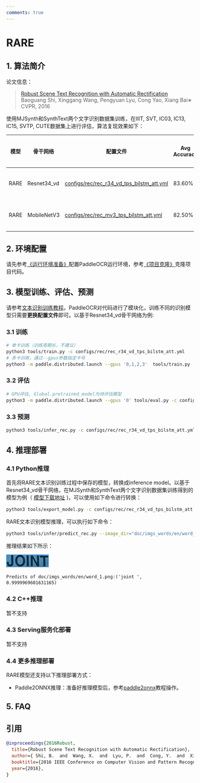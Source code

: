 ```yaml
---
comments: true
---
```


# RARE

## 1. 算法简介

论文信息：
> [Robust Scene Text Recognition with Automatic Rectification](https://arxiv.org/abs/1603.03915v2)
> Baoguang Shi, Xinggang Wang, Pengyuan Lyu, Cong Yao, Xiang Bai∗
> CVPR, 2016

使用MJSynth和SynthText两个文字识别数据集训练，在IIIT, SVT, IC03, IC13, IC15, SVTP, CUTE数据集上进行评估，算法复现效果如下：

|模型|骨干网络|配置文件|Avg Accuracy|下载链接|
| --- | --- | --- | --- | --- |
|RARE|Resnet34_vd|[configs/rec/rec_r34_vd_tps_bilstm_att.yml](../../configs/rec/rec_r34_vd_tps_bilstm_att.yml)|83.60%|[训练模型](https://paddleocr.bj.bcebos.com/dygraph_v2.0/en/rec_r34_vd_tps_bilstm_att_v2.0_train.tar)|
|RARE|MobileNetV3|[configs/rec/rec_mv3_tps_bilstm_att.yml](../../configs/rec/rec_mv3_tps_bilstm_att.yml)|82.50%|[训练模型](https://paddleocr.bj.bcebos.com/dygraph_v2.0/en/rec_mv3_tps_bilstm_att_v2.0_train.tar)|

## 2. 环境配置

请先参考[《运行环境准备》](../../ppocr/environment.md)配置PaddleOCR运行环境，参考[《项目克隆》](../../ppocr/blog/clone.md)克隆项目代码。

## 3. 模型训练、评估、预测

请参考[文本识别训练教程](../../ppocr/model_train/recognition.md)。PaddleOCR对代码进行了模块化，训练不同的识别模型只需要**更换配置文件**即可。以基于Resnet34_vd骨干网络为例:

### 3.1 训练

```bash
# 单卡训练（训练周期长，不建议）
python3 tools/train.py -c configs/rec/rec_r34_vd_tps_bilstm_att.yml
# 多卡训练，通过--gpus参数指定卡号
python3 -m paddle.distributed.launch --gpus '0,1,2,3'  tools/train.py -c configs/rec/rec_r34_vd_tps_bilstm_att.yml
```

### 3.2 评估

```bash
# GPU评估, Global.pretrained_model为待评估模型
python3 -m paddle.distributed.launch --gpus '0' tools/eval.py -c configs/rec/rec_r34_vd_tps_bilstm_att.yml -o Global.pretrained_model={path/to/weights}/best_accuracy
```

### 3.3 预测

```bash
python3 tools/infer_rec.py -c configs/rec/rec_r34_vd_tps_bilstm_att.yml -o Global.pretrained_model={path/to/weights}/best_accuracy Global.infer_img=doc/imgs_words/en/word_1.png
```

## 4. 推理部署

### 4.1 Python推理

首先将RARE文本识别训练过程中保存的模型，转换成inference model。以基于Resnet34_vd骨干网络，在MJSynth和SynthText两个文字识别数据集训练得到的模型为例（ [模型下载地址](https://paddleocr.bj.bcebos.com/dygraph_v2.0/en/rec_r34_vd_tps_bilstm_att_v2.0_train.tar) )，可以使用如下命令进行转换：

```bash
python3 tools/export_model.py -c configs/rec/rec_r34_vd_tps_bilstm_att.yml -o Global.pretrained_model=./rec_r34_vd_tps_bilstm_att_v2.0_train/best_accuracy  Global.save_inference_dir=./inference/rec_rare
```

RARE文本识别模型推理，可以执行如下命令：

```bash
python3 tools/infer/predict_rec.py --image_dir="doc/imgs_words/en/word_1.png" --rec_model_dir="./inference/rec_rare/" --rec_image_shape="3, 32, 100" --rec_char_dict_path="./ppocr/utils/ic15_dict.txt"
```

推理结果如下所示：

![img](./images/word_1-20240704184113913.png)

```text
Predicts of doc/imgs_words/en/word_1.png:('joint ', 0.9999969601631165)
```

### 4.2 C++推理

暂不支持

### 4.3 Serving服务化部署

暂不支持

### 4.4 更多推理部署

RARE模型还支持以下推理部署方式：

- Paddle2ONNX推理：准备好推理模型后，参考[paddle2onnx](../../ppocr/infer_deploy/paddle2onnx.md)教程操作。

## 5. FAQ

## 引用

```bibtex
@inproceedings{2016Robust,
  title={Robust Scene Text Recognition with Automatic Rectification},
  author={ Shi, B.  and  Wang, X.  and  Lyu, P.  and  Cong, Y.  and  Xiang, B. },
  booktitle={2016 IEEE Conference on Computer Vision and Pattern Recognition (CVPR)},
  year={2016},
}
```
